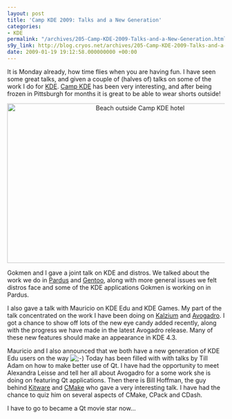 ```yaml
---
layout: post
title: 'Camp KDE 2009: Talks and a New Generation'
categories:
- KDE
permalink: "/archives/205-Camp-KDE-2009-Talks-and-a-New-Generation.html"
s9y_link: http://blog.cryos.net/archives/205-Camp-KDE-2009-Talks-and-a-New-Generation.html
date: 2009-01-19 19:12:58.000000000 +00:00
---
```

<span><p>It is Monday already, how time flies when you are having fun. I have seen some great talks, and given a couple of (halves of) talks on some of the work I do for <a href="http://www.kde.org/">KDE</a>. <a href="http://camp.kde.org/">Camp KDE</a> has been very interesting, and after being frozen in Pittsburgh for months it is great to be able to wear shorts outside!</a></p>

<center><img src="http://blog.cryos.net/uploads/jamaican_beach.png"width="600" height="370" alt="Beach outside Camp KDE hotel" /></center>

<p>Gokmen and I gave a joint talk on KDE and distros. We talked about the work we do in <a href="http://www.pardus.org.tr/">Pardus</a> and <a href="http://www.gentoo.org/">Gentoo</a>, along with more general issues we felt distros face and some of the KDE applications Gokmen is working on in Pardus.</p>

<p>I also gave a talk with Mauricio on KDE Edu and KDE Games. My part of the talk concentrated on the work I have been doing on <a href="http://kalzium.kde.org/">Kalzium</a> and <a href="http://avogadro.openmolecules.net/">Avogadro</a>. I got a chance to show off lots of the new eye candy added recently, along with the progress we have made in the latest Avogadro release. Many of these new features should make an appearance in KDE 4.3.</p>

<p>Mauricio and I also announced that we both have a new generation of KDE Edu users on the way <img src="http://blog.cryos.net/templates/default/img/emoticons/wink.png" alt=";-)" style="display: inline; vertical-align: bottom;" class="emoticon" /> Today has been filled with with talks by Till Adam on how to make better use of Qt. I have had the opportunity to meet Alexandra Leisse and tell her all about Avogadro for a some work she is doing on featuring Qt applications. Then there is Bill Hoffman, the guy behind <a href="http://www.kitware.org/">Kitware</a> and <a href="http://www.cmake.org/">CMake</a> who gave a very interesting talk. I have had the chance to quiz him on several aspects of CMake, CPack and CDash.</p>

<p>I have to go to became a Qt movie star now...</p></span>
